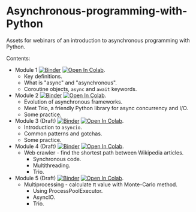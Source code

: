 # Asynchronous-programming-with-Python
Assets for webinars of an introduction to asynchronous
programming with Python.

Contents:

* Module 1
  [![Binder](https://mybinder.org/badge_logo.svg)](https://mybinder.org/v2/gh/o-fedorov/Asynchronous-programming-with-Python/main?filepath=notebooks%2FModule1-Asynchronous-programming-with-Python.ipynb)
  [![Open In Colab](https://colab.research.google.com/assets/colab-badge.svg)](https://colab.research.google.com/github/o-fedorov/Asynchronous-programming-with-Python/blob/main/notebooks/Module1-Asynchronous-programming-with-Python.ipynb).
  * Key definitions.
  * What is "async" and "asynchronous".
  * Coroutine objects, `async` and `await` keywords.
* Module 2
  [![Binder](https://mybinder.org/badge_logo.svg)](https://mybinder.org/v2/gh/o-fedorov/Asynchronous-programming-with-Python/main?filepath=notebooks%2FModule2-Asynchronous-programming-with-Python.ipynb)
  [![Open In Colab](https://colab.research.google.com/assets/colab-badge.svg)](https://colab.research.google.com/github/o-fedorov/Asynchronous-programming-with-Python/blob/main/notebooks/Module2-Asynchronous-programming-with-Python.ipynb).
  * Evolution of asynchronous frameworks.
  * Meet Trio, a friendly Python library for async concurrency and I/O.
  * Some practice.
* Module 3 (Draft)
  [![Binder](https://mybinder.org/badge_logo.svg)](https://mybinder.org/v2/gh/o-fedorov/Asynchronous-programming-with-Python/main?filepath=notebooks%2FModule3-Asynchronous-programming-with-Python.ipynb)
  [![Open In Colab](https://colab.research.google.com/assets/colab-badge.svg)](https://colab.research.google.com/github/o-fedorov/Asynchronous-programming-with-Python/blob/main/notebooks/Module3-Asynchronous-programming-with-Python.ipynb).
  * Introduction to `asyncio`.
  * Common patterns and gotchas.
  * Some practice.
* Module 4 (Draft)
  [![Binder](https://mybinder.org/badge_logo.svg)](https://mybinder.org/v2/gh/o-fedorov/Asynchronous-programming-with-Python/main?filepath=notebooks%2FModule4-Asynchronous-programming-with-Python.ipynb)
  [![Open In Colab](https://colab.research.google.com/assets/colab-badge.svg)](https://colab.research.google.com/github/o-fedorov/Asynchronous-programming-with-Python/blob/main/notebooks/Module4-Asynchronous-programming-with-Python.ipynb).
  * Web crawler - find the shortest path between Wikipedia articles.
    * Synchronous code.
    * Multithreading.
    * Trio.
* Module 5 (Draft)
  [![Binder](https://mybinder.org/badge_logo.svg)](https://mybinder.org/v2/gh/o-fedorov/Asynchronous-programming-with-Python/main?filepath=notebooks%2FModule5-Asynchronous-programming-with-Python.ipynb)
  [![Open In Colab](https://colab.research.google.com/assets/colab-badge.svg)](https://colab.research.google.com/github/o-fedorov/Asynchronous-programming-with-Python/blob/main/notebooks/Module5-Asynchronous-programming-with-Python.ipynb).
  * Multiprocessing - calculate π value with Monte-Carlo method.
    * Using ProcessPoolExecutor.
    * AsyncIO.
    * Trio.
